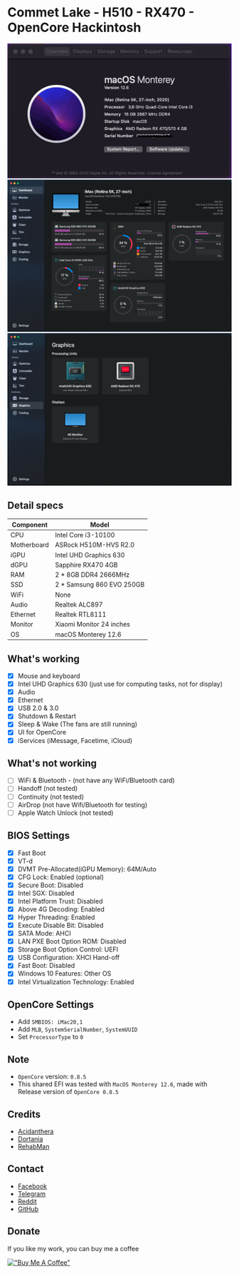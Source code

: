 # Commet Lake - H510 - RX470 - OpenCore Hackintosh

![Overview](./images/image1.png)
![Overview](./images/image2.png)
![Overview](./images/image3.png)

## Detail specs

| Component   | Model                    |
| ----------- | ------------------------ |
| CPU         | Intel Core i3-10100      |
| Motherboard | ASRock H510M-HVS R2.0    |
| iGPU        | Intel UHD Graphics 630   |
| dGPU        | Sapphire RX470 4GB       |
| RAM         | 2 * 8GB DDR4 2666MHz     |
| SSD         | 2 * Samsung 860 EVO 250GB|
| WiFi        | None                     |
| Audio       | Realtek ALC897           |
| Ethernet    | Realtek RTL8111          |
| Monitor     | Xiaomi Monitor 24 inches |
| OS          | macOS Monterey 12.6      |

## What's working

- [x] Mouse and keyboard
- [x] Intel UHD Graphics 630 (just use for computing tasks, not for display)
- [x] Audio
- [x] Ethernet
- [x] USB 2.0 & 3.0
- [x] Shutdown & Restart
- [x] Sleep & Wake (The fans are still running)
- [x] UI for OpenCore
- [x] iServices (iMessage, Facetime, iCloud)

## What's not working

- [ ] WiFi & Bluetooth - (not have any WiFi/Bluetooth card)
- [ ] Handoff (not tested)
- [ ] Continuity (not tested)
- [ ] AirDrop (not have Wifi/Bluetooth for testing)
- [ ] Apple Watch Unlock (not tested)

## BIOS Settings

- [x] Fast Boot
- [x] VT-d
- [x] DVMT Pre-Allocated(iGPU Memory): 64M/Auto
- [x] CFG Lock: Enabled (optional)
- [x] Secure Boot: Disabled
- [x] Intel SGX: Disabled
- [x] Intel Platform Trust: Disabled
- [x] Above 4G Decoding: Enabled
- [x] Hyper Threading: Enabled
- [x] Execute Disable Bit: Disabled
- [x] SATA Mode: AHCI
- [x] LAN PXE Boot Option ROM: Disabled
- [x] Storage Boot Option Control: UEFI
- [x] USB Configuration: XHCI Hand-off
- [x] Fast Boot: Disabled
- [x] Windows 10 Features: Other OS
- [x] Intel Virtualization Technology: Enabled

## OpenCore Settings

- Add `SMBIOS: iMac20,1`
- Add `MLB`, `SystemSerialNumber`, `SystemUUID`
- Set `ProcessorType` to `0`

## Note

- `OpenCore` version: `0.8.5`
- This shared EFI was tested with `MacOS Monterey 12.6`, made with Release version of `OpenCore 0.8.5`

## Credits

- [Acidanthera](https://github.com/acidanthera)
- [Dortania](https://dortania.github.io/OpenCore-Install-Guide/)
- [RehabMan](https://github.com/RehabMan)

## Contact

- [Facebook](https://facebook.com/buiducnhat47)
- [Telegram](https://t.me/buiducnhat)
- [Reddit](https://reddit.com/user/gerpann)
- [GitHub](https://github.com/buiducnhat)

## Donate

If you like my work, you can buy me a coffee

[!["Buy Me A Coffee"](https://www.buymeacoffee.com/assets/img/custom_images/orange_img.png)](https://www.buymeacoffee.com/buiducnhat)
